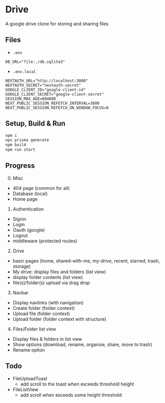 # Drive
A google drive clone for storing and sharing files

## Files
* `.env`
```env
DB_URL="file:./db.sqlite3"
```

* `.env.local`
```env
NEXTAUTH_URL="http://localhost:3000"
NEXTAUTH_SECRET="nextauth-secret"
GOOGLE_CLIENT_ID="google-client-id"
GOOGLE_CLIENT_SECRET="google-client-secret"
SESSION_MAX_AGE=604800
NEXT_PUBLIC_SESSION_REFETCH_INTERVAL=3600
NEXT_PUBLIC_SESSION_REFETCH_ON_WINDOW_FOCUS=0
```
## Setup, Build & Run
```sh
npm i
npx prisma generate
npm build
npm run start
```


## Progress

0. Misc
* 404 page (common for all)
* Database (local)
* Home page

1. Authentication
* Signin
* Login
* Oauth (google)
* Logout
* middleware (protected routes)

2. Drive
* basic pages (home, shared-with-me, my-drive, recent, starred, trash, storage)
* My drive: display files and folders (list view)
* display folder contents (list view)
* file(s)/folder(s) upload via drag drop

3. Navbar
* Display navlinks (with navigation)
* Create folder (folder context)
* Upload file (folder context)
* Upload folder (folder context with structure)

4. Files/Folder list view
* Display files & folders in list view
* Show options (download, rename, organise, share, move to trash)
* Rename option


## Todo
* FileUploadToast
  - add scroll to the toast when exceeds threshold height
* FileListView
  - add scroll when exceeds some height threshold

